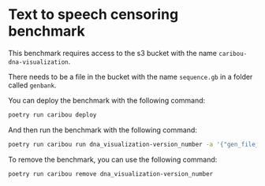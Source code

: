# Text to speech censoring benchmark

This benchmark requires access to the s3 bucket with the name `caribou-dna-visualization`.

There needs to be a file in the bucket with the name `sequence.gb` in a folder called `genbank`.

You can deploy the benchmark with the following command:

```bash
poetry run caribou deploy
```

And then run the benchmark with the following command:

```bash
poetry run caribou run dna_visualization-version_number -a '{"gen_file_name": "sequence.gb"}'
```

To remove the benchmark, you can use the following command:

```bash
poetry run caribou remove dna_visualization-version_number
```
